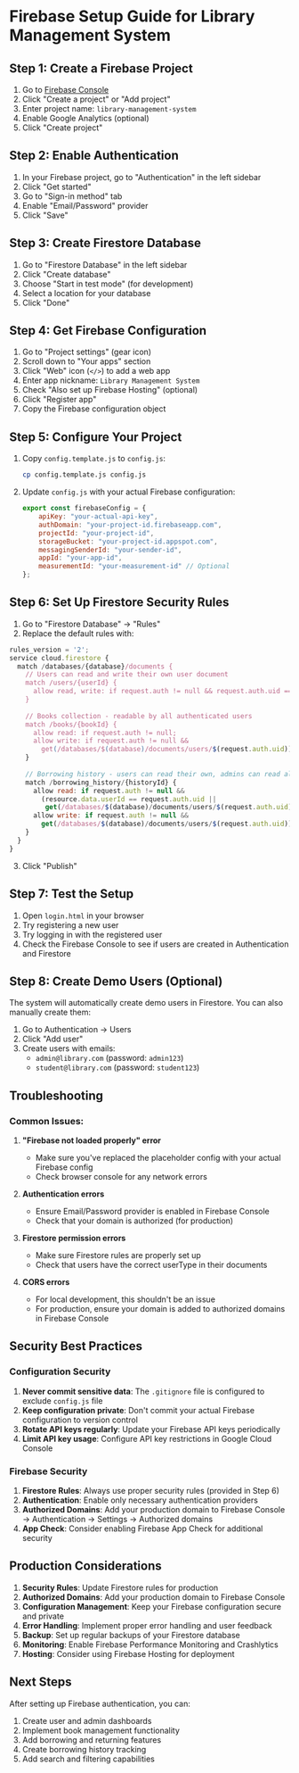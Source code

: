 # Firebase Setup Guide for Library Management System

## Step 1: Create a Firebase Project

1. Go to [Firebase Console](https://console.firebase.google.com/)
2. Click "Create a project" or "Add project"
3. Enter project name: `library-management-system`
4. Enable Google Analytics (optional)
5. Click "Create project"

## Step 2: Enable Authentication

1. In your Firebase project, go to "Authentication" in the left sidebar
2. Click "Get started"
3. Go to "Sign-in method" tab
4. Enable "Email/Password" provider
5. Click "Save"

## Step 3: Create Firestore Database

1. Go to "Firestore Database" in the left sidebar
2. Click "Create database"
3. Choose "Start in test mode" (for development)
4. Select a location for your database
5. Click "Done"

## Step 4: Get Firebase Configuration

1. Go to "Project settings" (gear icon)
2. Scroll down to "Your apps" section
3. Click "Web" icon (`</>`) to add a web app
4. Enter app nickname: `Library Management System`
5. Check "Also set up Firebase Hosting" (optional)
6. Click "Register app"
7. Copy the Firebase configuration object

## Step 5: Configure Your Project

1. Copy `config.template.js` to `config.js`:
   ```bash
   cp config.template.js config.js
   ```

2. Update `config.js` with your actual Firebase configuration:
   ```javascript
   export const firebaseConfig = {
       apiKey: "your-actual-api-key",
       authDomain: "your-project-id.firebaseapp.com",
       projectId: "your-project-id",
       storageBucket: "your-project-id.appspot.com",
       messagingSenderId: "your-sender-id",
       appId: "your-app-id",
       measurementId: "your-measurement-id" // Optional
   };
   ```

## Step 6: Set Up Firestore Security Rules

1. Go to "Firestore Database" → "Rules"
2. Replace the default rules with:

```javascript
rules_version = '2';
service cloud.firestore {
  match /databases/{database}/documents {
    // Users can read and write their own user document
    match /users/{userId} {
      allow read, write: if request.auth != null && request.auth.uid == userId;
    }
    
    // Books collection - readable by all authenticated users
    match /books/{bookId} {
      allow read: if request.auth != null;
      allow write: if request.auth != null && 
        get(/databases/$(database)/documents/users/$(request.auth.uid)).data.userType == 'admin';
    }
    
    // Borrowing history - users can read their own, admins can read all
    match /borrowing_history/{historyId} {
      allow read: if request.auth != null && 
        (resource.data.userId == request.auth.uid || 
         get(/databases/$(database)/documents/users/$(request.auth.uid)).data.userType == 'admin');
      allow write: if request.auth != null && 
        get(/databases/$(database)/documents/users/$(request.auth.uid)).data.userType == 'admin';
    }
  }
}
```

3. Click "Publish"

## Step 7: Test the Setup

1. Open `login.html` in your browser
2. Try registering a new user
3. Try logging in with the registered user
4. Check the Firebase Console to see if users are created in Authentication and Firestore

## Step 8: Create Demo Users (Optional)

The system will automatically create demo users in Firestore. You can also manually create them:

1. Go to Authentication → Users
2. Click "Add user"
3. Create users with emails:
   - `admin@library.com` (password: `admin123`)
   - `student@library.com` (password: `student123`)

## Troubleshooting

### Common Issues:

1. **"Firebase not loaded properly" error**
   - Make sure you've replaced the placeholder config with your actual Firebase config
   - Check browser console for any network errors

2. **Authentication errors**
   - Ensure Email/Password provider is enabled in Firebase Console
   - Check that your domain is authorized (for production)

3. **Firestore permission errors**
   - Make sure Firestore rules are properly set up
   - Check that users have the correct userType in their documents

4. **CORS errors**
   - For local development, this shouldn't be an issue
   - For production, ensure your domain is added to authorized domains in Firebase Console

## Security Best Practices

### Configuration Security

1. **Never commit sensitive data**: The `.gitignore` file is configured to exclude `config.js` file
2. **Keep configuration private**: Don't commit your actual Firebase configuration to version control
3. **Rotate API keys regularly**: Update your Firebase API keys periodically
4. **Limit API key usage**: Configure API key restrictions in Google Cloud Console

### Firebase Security

1. **Firestore Rules**: Always use proper security rules (provided in Step 6)
2. **Authentication**: Enable only necessary authentication providers
3. **Authorized Domains**: Add your production domain to Firebase Console → Authentication → Settings → Authorized domains
4. **App Check**: Consider enabling Firebase App Check for additional security

## Production Considerations

1. **Security Rules**: Update Firestore rules for production
2. **Authorized Domains**: Add your production domain to Firebase Console
3. **Configuration Management**: Keep your Firebase configuration secure and private
4. **Error Handling**: Implement proper error handling and user feedback
5. **Backup**: Set up regular backups of your Firestore database
6. **Monitoring**: Enable Firebase Performance Monitoring and Crashlytics
7. **Hosting**: Consider using Firebase Hosting for deployment

## Next Steps

After setting up Firebase authentication, you can:

1. Create user and admin dashboards
2. Implement book management functionality
3. Add borrowing and returning features
4. Create borrowing history tracking
5. Add search and filtering capabilities
